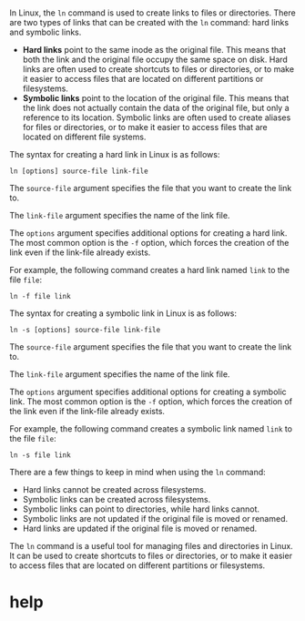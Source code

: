 # 

In Linux, the `ln` command is used to create links to files or directories. There are two types of links that can be created with the `ln` command: hard links and symbolic links.

* **Hard links** point to the same inode as the original file. This means that both the link and the original file occupy the same space on disk. Hard links are often used to create shortcuts to files or directories, or to make it easier to access files that are located on different partitions or filesystems.
* **Symbolic links** point to the location of the original file. This means that the link does not actually contain the data of the original file, but only a reference to its location. Symbolic links are often used to create aliases for files or directories, or to make it easier to access files that are located on different file systems.

The syntax for creating a hard link in Linux is as follows:

```
ln [options] source-file link-file
```

The `source-file` argument specifies the file that you want to create the link to.

The `link-file` argument specifies the name of the link file.

The `options` argument specifies additional options for creating a hard link. The most common option is the `-f` option, which forces the creation of the link even if the link-file already exists.

For example, the following command creates a hard link named `link` to the file `file`:

```
ln -f file link
```

The syntax for creating a symbolic link in Linux is as follows:

```
ln -s [options] source-file link-file
```

The `source-file` argument specifies the file that you want to create the link to.

The `link-file` argument specifies the name of the link file.

The `options` argument specifies additional options for creating a symbolic link. The most common option is the `-f` option, which forces the creation of the link even if the link-file already exists.

For example, the following command creates a symbolic link named `link` to the file `file`:

```
ln -s file link
```

There are a few things to keep in mind when using the `ln` command:

* Hard links cannot be created across filesystems.
* Symbolic links can be created across filesystems.
* Symbolic links can point to directories, while hard links cannot.
* Symbolic links are not updated if the original file is moved or renamed.
* Hard links are updated if the original file is moved or renamed.

The `ln` command is a useful tool for managing files and directories in Linux. It can be used to create shortcuts to files or directories, or to make it easier to access files that are located on different partitions or filesystems.




# help 

```

```

